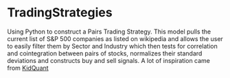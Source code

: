 # TradingStrategies

Using Python to construct a Pairs Trading Strategy. This model pulls the current list of S&P 500 companies as listed on wikipedia and allows the user to easily filter them by Sector and Industry which then tests for correlation and cointegration between pairs of stocks, normalizes their standard deviations and constructs buy and sell signals. A lot of inspiration came from [KidQuant](https://kidquant.com/project/pairs-trading-strategies-in-python/)
